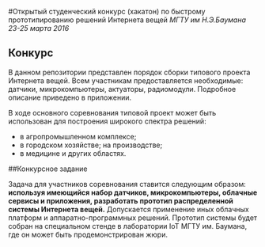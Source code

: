 #Открытый студенческий конкурс (хакатон) по быстрому прототипированию решений Интернета вещей
*МГТУ им Н.Э.Баумана*
*23-25 марта 2016*

## Конкурс

В данном репозитории представлен порядок сборки типового проекта Интернета вещей. Всем участникам предоставляется необходимые: датчики, микрокомпьютеры, актуаторы, радиомодули. Подробное описание приведено в приложении.

В ходе основного соревнования типовой проект может быть использован для построения широкого спектра решений: 
- в агропромышленном комплексе; 
- в городском хозяйстве; на производстве; 
- в медицине  и других областях.

##Конкурсное задание

Задача для участников соревнования ставится следующим образом: **используя имеющийся набор датчиков, микрокомпьютеры, облачные сервисы и приложения, разработать прототип распределенной системы Интернета вещей.** 
Допускается применение иных облачных платформ и аппаратно-программных решений. Прототип системы будет собран на специальном стенде в лаборатории IoT МГТУ им. Баумана, где он может быть продемонстрирован жюри. 

